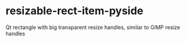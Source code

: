 # resizable-rect-item-pyside

Qt rectangle with big transparent resize handles, similar to GIMP resize handles
